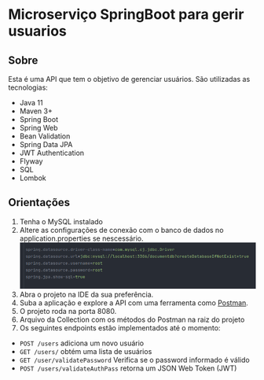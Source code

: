 # Microserviço SpringBoot para gerir usuarios

## Sobre

Esta é uma API que tem o objetivo de gerenciar usuários. São utilizadas as tecnologias:

- Java 11
- Maven 3+
- Spring Boot
- Spring Web
- Bean Validation
- Spring Data JPA
- JWT Authentication
- Flyway
- SQL
- Lombok

## Orientações
1. Tenha o MySQL instalado
2. Altere as configurações de conexão com o banco de dados no application.properties se nescessário.
![img.png](img.png)
3. Abra o projeto na IDE da sua preferência.
4. Suba a aplicação e explore a API com uma ferramenta como [Postman](https://www.postman.com/).
5. O projeto roda na porta 8080.
6. Arquivo da Collection com os métodos do Postman na raiz do projeto
7. Os seguintes endpoints estão implementados até o momento:

- `POST /users` adiciona um novo usuário
- `GET /users/` obtém uma lista de usuários
- `GET /user/validatePassword` Verifica se o password informado é válido
- `POST /users/validateAuthPass` retorna um JSON Web Token (JWT)
